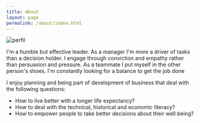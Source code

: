 ```yaml
---
title: About
layout: page
permalink: /about/index.html
---
```

![perfil](http://jpca1978.github.io/assets/images/perfil2.png)
<p>I'm a humble but effective leader. As a manager I'm more a driver of tasks than a decision holder. I engage through conviction and empathy rather than persuasion and pressure. As a teammate I put myself in the other person's shoes. I'm constantly looking for a balance to get the job done</p>

<p>I enjoy planning and being part of development of business that deal with the following questions:</p>

- How to live better with a longer life expectancy?
- How to deal with the technical, historical and economic literacy?
- How to empower people to take better decisions about their well being?





